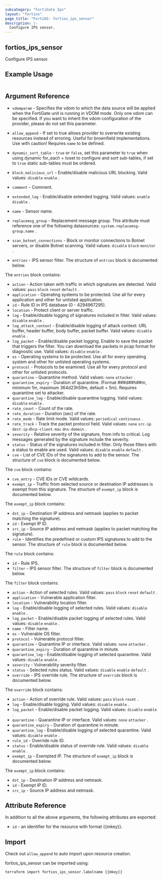 ```yaml
---
subcategory: "FortiGate Ips"
layout: "fortios"
page_title: "FortiOS: fortios_ips_sensor"
description: |-
  Configure IPS sensor.
---
```


## fortios_ips_sensor
Configure IPS sensor.

## Example Usage

```hcl

```

## Argument Reference
* `vdomparam` - Specifies the vdom to which the data source will be applied when the FortiGate unit is running in VDOM mode. Only one vdom can be specified. If you want to inherit the vdom configuration of the provider, please do not set this parameter.
* `allow_append` - If set to true allows provider to overwrite existing resources instead of erroring. Useful for brownfield implementations. Use with caution! Requires `name` to be defined.
* `dynamic_sort_table` - `true` or `false`, set this parameter to `true` when using dynamic for_each + toset to configure and sort sub-tables, if set to `true` static sub-tables must be ordered.

* `block_malicious_url` - Enable/disable malicious URL blocking. Valid values: `disable` `enable` .
* `comment` - Comment.
* `extended_log` - Enable/disable extended logging. Valid values: `enable` `disable` .
* `name` - Sensor name.
* `replacemsg_group` - Replacement message group. This attribute must reference one of the following datasources: `system.replacemsg-group.name` .
* `scan_botnet_connections` - Block or monitor connections to Botnet servers, or disable Botnet scanning. Valid values: `disable` `block` `monitor` .
* `entries` - IPS sensor filter. The structure of `entries` block is documented below.

The `entries` block contains:

* `action` - Action taken with traffic in which signatures are detected. Valid values: `pass` `block` `reset` `default` .
* `application` - Operating systems to be protected. Use all for every application and other for unlisted application.
* `id` - Rule ID in IPS database (0 - 4294967295).
* `location` - Protect client or server traffic.
* `log` - Enable/disable logging of signatures included in filter. Valid values: `disable` `enable` .
* `log_attack_context` - Enable/disable logging of attack context: URL buffer, header buffer, body buffer, packet buffer. Valid values: `disable` `enable` .
* `log_packet` - Enable/disable packet logging. Enable to save the packet that triggers the filter. You can download the packets in pcap format for diagnostic use. Valid values: `disable` `enable` .
* `os` - Operating systems to be protected. Use all for every operating system and other for unlisted operating systems.
* `protocol` - Protocols to be examined. Use all for every protocol and other for unlisted protocols.
* `quarantine` - Quarantine method. Valid values: `none` `attacker` .
* `quarantine_expiry` - Duration of quarantine. (Format ###d##h##m, minimum 1m, maximum 364d23h59m, default = 5m). Requires quarantine set to attacker.
* `quarantine_log` - Enable/disable quarantine logging. Valid values: `disable` `enable` .
* `rate_count` - Count of the rate.
* `rate_duration` - Duration (sec) of the rate.
* `rate_mode` - Rate limit mode. Valid values: `periodical` `continuous` .
* `rate_track` - Track the packet protocol field. Valid values: `none` `src-ip` `dest-ip` `dhcp-client-mac` `dns-domain` .
* `severity` - Relative severity of the signature, from info to critical. Log messages generated by the signature include the severity.
* `status` - Status of the signatures included in filter. Only those filters with a status to enable are used. Valid values: `disable` `enable` `default` .
* `cve` - List of CVE IDs of the signatures to add to the sensor. The structure of `cve` block is documented below.

The `cve` block contains:

* `cve_entry` - CVE IDs or CVE wildcards.
* `exempt_ip` - Traffic from selected source or destination IP addresses is exempt from this signature. The structure of `exempt_ip` block is documented below.

The `exempt_ip` block contains:

* `dst_ip` - Destination IP address and netmask (applies to packet matching the signature).
* `id` - Exempt IP ID.
* `src_ip` - Source IP address and netmask (applies to packet matching the signature).
* `rule` - Identifies the predefined or custom IPS signatures to add to the sensor. The structure of `rule` block is documented below.

The `rule` block contains:

* `id` - Rule IPS.
* `filter` - IPS sensor filter. The structure of `filter` block is documented below.

The `filter` block contains:

* `action` - Action of selected rules. Valid values: `pass` `block` `reset` `default` .
* `application` - Vulnerable application filter.
* `location` - Vulnerability location filter.
* `log` - Enable/disable logging of selected rules. Valid values: `disable` `enable` .
* `log_packet` - Enable/disable packet logging of selected rules. Valid values: `disable` `enable` .
* `name` - Filter name.
* `os` - Vulnerable OS filter.
* `protocol` - Vulnerable protocol filter.
* `quarantine` - Quarantine IP or interface. Valid values: `none` `attacker` .
* `quarantine_expiry` - Duration of quarantine in minute.
* `quarantine_log` - Enable/disable logging of selected quarantine. Valid values: `disable` `enable` .
* `severity` - Vulnerability severity filter.
* `status` - Selected rules status. Valid values: `disable` `enable` `default` .
* `override` - IPS override rule. The structure of `override` block is documented below.

The `override` block contains:

* `action` - Action of override rule. Valid values: `pass` `block` `reset` .
* `log` - Enable/disable logging. Valid values: `disable` `enable` .
* `log_packet` - Enable/disable packet logging. Valid values: `disable` `enable` .
* `quarantine` - Quarantine IP or interface. Valid values: `none` `attacker` .
* `quarantine_expiry` - Duration of quarantine in minute.
* `quarantine_log` - Enable/disable logging of selected quarantine. Valid values: `disable` `enable` .
* `rule_id` - Override rule ID.
* `status` - Enable/disable status of override rule. Valid values: `disable` `enable` .
* `exempt_ip` - Exempted IP. The structure of `exempt_ip` block is documented below.

The `exempt_ip` block contains:

* `dst_ip` - Destination IP address and netmask.
* `id` - Exempt IP ID.
* `src_ip` - Source IP address and netmask.

## Attribute Reference

In addition to all the above arguments, the following attributes are exported:
* `id` - an identifier for the resource with format {{mkey}}.

## Import

Check out `allow_append` to auto import upon resource creation.

fortios_ips_sensor can be imported using:
```sh
terraform import fortios_ips_sensor.labelname {{mkey}}
```
